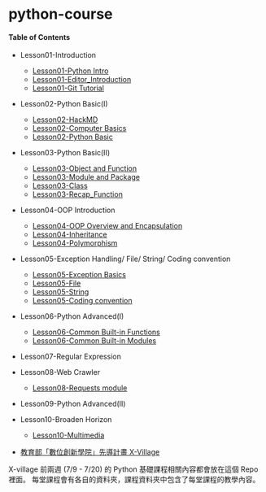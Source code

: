 # python-course

#### Table of Contents
* Lesson01-Introduction
    * [Lesson01-Python Intro](http://nbviewer.jupyter.org/format/slides/github/x-village/python-course/blob/master/Lesson01-Introduction/Lesson01-Python%20Intro.ipynb#/)
	* [Lesson01-Editor_Introduction](http://nbviewer.jupyter.org/format/slides/github/x-village/python-course/blob/master/Lesson01-Introduction/Lesson01-Editor_Introduction.ipynb#/)
	* [Lesson01-Git Tutorial](http://nbviewer.jupyter.org/format/slides/github/x-village/python-course/blob/master/Lesson01-Introduction/Lesson01-Git%20Tutorial.ipynb#/)
* Lesson02-Python Basic(I)
	* [Lesson02-HackMD](http://nbviewer.jupyter.org/format/slides/github/x-village/python-course/blob/master/Lesson02-Python%20Basic%28I%29/Lesson02-HackMD.ipynb#/)
    * [Lesson02-Computer Basics](http://nbviewer.jupyter.org/format/slides/github/x-village/python-course/blob/master/Lesson02-Python%20Basic%28I%29/Lesson02-Computer_Basics.ipynb#/)
	* [Lesson02-Python Basic](http://nbviewer.jupyter.org/format/slides/github/x-village/python-course/blob/master/Lesson02-Python%20Basic%28I%29/Lesson02-Python_Basic.ipynb#/)
* Lesson03-Python Basic(II)
    * [Lesson03-Object and Function](http://nbviewer.jupyter.org/format/slides/github/x-village/python-course/blob/master/Lesson03-Python%20Basic%28II%29/Lesson03-Object_and_%20Function.ipynb#/)
    * [Lesson03-Module and Package](http://nbviewer.jupyter.org/format/slides/github/x-village/python-course/blob/master/Lesson03-Python%20Basic%28II%29/Lesson03-Module%20and%20Package.ipynb#/)
    * [Lesson03-Class](http://nbviewer.jupyter.org/format/slides/github/x-village/python-course/blob/master/Lesson03-Python%20Basic%28II%29/Lesson03-Class.ipynb#/)
    * [Lesson03-Recap_Function](http://nbviewer.jupyter.org/format/slides/github/x-village/python-course/blob/master/Lesson03-Python%20Basic%28II%29/Lesson03-Recap_Function.ipynb#/)
    
* Lesson04-OOP Introduction
    * [Lesson04-OOP Overview and Encapsulation](http://nbviewer.jupyter.org/format/slides/github/x-village/python-course/blob/master/Lesson04-OOP%20Introduction/Lesson04-OOP%20Overview%20and%20Encapsulation.ipynb#/)
    * [Lesson04-Inheritance](https://nbviewer.jupyter.org/format/slides/github/x-village/python-course/blob/master/Lesson04-OOP%20Introduction/Lesson04-Inheritance.ipynb#/)
    * [Lesson04-Polymorphism](https://nbviewer.jupyter.org/format/slides/github/x-village/python-course/blob/master/Lesson04-OOP%20Introduction/Lesson04-Polymorphism.ipynb#/)
* Lesson05-Exception Handling/ File/ String/ Coding convention
    * [Lesson05-Exception Basics](http://nbviewer.jupyter.org/format/slides/github/x-village/python-course/blob/master/Lesson05-Exception%20Handling/Lesson05-Exception%20Basics.ipynb#/)
    * [Lesson05-File](http://nbviewer.jupyter.org/format/slides/github/x-village/python-course/blob/master/Lesson05-Exception%20Handling/Lesson05-File.ipynb#/)
    * [Lesson05-String](http://nbviewer.jupyter.org/format/slides/github/x-village/python-course/blob/master/Lesson05-Exception%20Handling/Lesson05-String.ipynb#/)
    * [Lesson05-Coding convention](http://nbviewer.jupyter.org/format/slides/github/x-village/python-course/blob/master/Lesson05-Exception%20Handling/Lesson05-Coding%20Convention.ipynb#/)
* Lesson06-Python Advanced(I)
    * [Lesson06-Common Built-in Functions](http://nbviewer.jupyter.org/format/slides/github/x-village/python-course/blob/master/Lesson09-Python%20Advanced%28II%29/Lesson09-Common%20Built-in%20Functions-solution.ipynb#/)
    * [Lesson06-Common Built-in Modules](http://nbviewer.jupyter.org/format/slides/github/x-village/python-course/blob/master/Lesson09-Python%20Advanced%28II%29/Lesson09-Common%20Built-in%20Modules-solution.ipynb#/)
* Lesson07-Regular Expression
* Lesson08-Web Crawler
	* [Lesson08-Requests module](http://nbviewer.jupyter.org/format/slides/github/x-village/python-course/blob/master/Lesson08-Web%20Crawler/Lesson08-Requests%20module.ipynb#/)
* Lesson09-Python Advanced(II)
* Lesson10-Broaden Horizon
    * [Lesson10-Multimedia](http://nbviewer.jupyter.org/format/slides/github/x-village/python-course/blob/master/Lesson10-Broaden%20Horizon/Lesson10-MultiMedia-tutorial.ipynb#/)


* [教育部「數位創新學院」先導計畫 X-Village](https://github.com/x-village/python-course/blob/master/X-Village.pdf)

X-village 前兩週 (7/9 - 7/20) 的 Python 基礎課程相關內容都會放在這個 Repo 裡面。
每堂課程會有各自的資料夾，課程資料夾中包含了每堂課程的教學內容。
